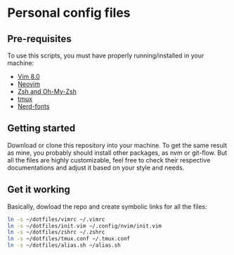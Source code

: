 # Personal config files

## Pre-requisites
To use this scripts, you must have properly running/installed in your machine:
  - [Vim 8.0](http://www.vim.org/)
  - [Neovim](https://neovim.io/)
  - [Zsh and Oh-My-Zsh](https://github.com/robbyrussell/oh-my-zsh)
  - [tmux](https://tmux.github.io/)
  - [Nerd-fonts](https://github.com/ryanoasis/nerd-fonts)

## Getting started
Download or clone this repository into your machine.
To get the same result as mine, you probably should install other packages, as nvm or git-flow. But all the files are highly customizable, feel free to check their respective documentations and adjust it based on your style and needs. 

## Get it working

Basically, dowload the repo and create symbolic links for all the files:

```sh
ln -s ~/dotfiles/vimrc ~/.vimrc
ln -s ~/dotfiles/init.vim ~/.config/nvim/init.vim
ln -s ~/dotfiles/zshrc ~/.zshrc
ln -s ~/dotfiles/tmux.conf ~/.tmux.conf
ln -s ~/dotfiles/alias.sh ~/alias.sh
```
